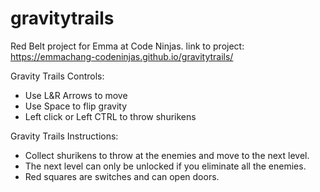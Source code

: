 # gravitytrails
Red Belt project for Emma at Code Ninjas.
link to project:
https://emmachang-codeninjas.github.io/gravitytrails/

Gravity Trails Controls:
- Use L&R Arrows to move
- Use Space to flip gravity
- Left click or Left CTRL to throw shurikens

Gravity Trails Instructions:
- Collect shurikens to throw at the enemies and move to the next level.
- The next level can only be unlocked if you eliminate all the enemies.
- Red squares are switches and can open doors. 
